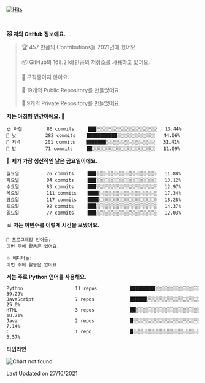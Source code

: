 [![Hits](https://hits.seeyoufarm.com/api/count/incr/badge.svg?url=https%3A%2F%2Fgithub.com%2FSoohan-Park&count_bg=%23000000&title_bg=%23828282&icon=gradle.svg&icon_color=%23FFFFFF&title=Visited&edge_flat=false)](https://hits.seeyoufarm.com)  

<br/>

<!--START_SECTION:waka-->
**🐱 저의 GitHub 정보에요.** 

> 🏆 457 만큼의 Contributions을 2021년에 했어요
 > 
> 📦 GitHub의 168.2 kB만큼의 저장소를 사용하고 있어요. 
 > 
> 🚫 구직중이지 않아요.
 > 
> 📜 19개의 Public Repository를 만들었어요. 
 > 
> 🔑 9개의 Private Repository를 만들었어요.  
 > 
**저는 아침형 인간이에요. 🐤** 

```text
🌞 아침         86 commits     ███░░░░░░░░░░░░░░░░░░░░░░   13.44% 
🌆 낮　         282 commits    ███████████░░░░░░░░░░░░░░   44.06% 
🌃 저녁         201 commits    ███████░░░░░░░░░░░░░░░░░░   31.41% 
🌙 밤　         71 commits     ██░░░░░░░░░░░░░░░░░░░░░░░   11.09%

```
📅 **제가 가장 생산적인 날은 금요일이에요.** 

```text
월요일          76 commits     ███░░░░░░░░░░░░░░░░░░░░░░   11.88% 
화요일          84 commits     ███░░░░░░░░░░░░░░░░░░░░░░   13.12% 
수요일          83 commits     ███░░░░░░░░░░░░░░░░░░░░░░   12.97% 
목요일          111 commits    ████░░░░░░░░░░░░░░░░░░░░░   17.34% 
금요일          117 commits    ████░░░░░░░░░░░░░░░░░░░░░   18.28% 
토요일          92 commits     ███░░░░░░░░░░░░░░░░░░░░░░   14.37% 
일요일          77 commits     ███░░░░░░░░░░░░░░░░░░░░░░   12.03%

```


📊 **저는 이번주를 이렇게 시간을 보냈어요.** 

```text
💬 프로그래밍 언어들: 
이번 주에 활동은 없어요.

🔥 에디터들: 
이번 주에 활동은 없어요.

```

**저는 주로 Python 언어를 사용해요.** 

```text
Python                   11 repos            █████████░░░░░░░░░░░░░░░░   39.29% 
JavaScript               7 repos             ██████░░░░░░░░░░░░░░░░░░░   25.0% 
HTML                     3 repos             ██░░░░░░░░░░░░░░░░░░░░░░░   10.71% 
Java                     2 repos             █░░░░░░░░░░░░░░░░░░░░░░░░   7.14% 
C                        1 repo              █░░░░░░░░░░░░░░░░░░░░░░░░   3.57%

```


**타임라인**

![Chart not found](https://raw.githubusercontent.com/Soohan-Park/Soohan-Park/master/charts/bar_graph.png) 


 Last Updated on 27/10/2021
<!--END_SECTION:waka-->
